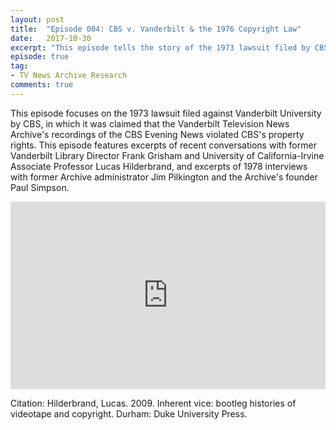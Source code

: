 ```yaml
---
layout: post
title:  "Episode 004: CBS v. Vanderbilt & the 1976 Copyright Law"
date:   2017-10-30
excerpt: "This episode tells the story of the 1973 lawsuit filed by CBS against Vanderbilt University."
episode: true
tag:
- TV News Archive Research
comments: true
---
```

This episode focuses on the 1973 lawsuit filed against Vanderbilt University by CBS, in which it was claimed that the Vanderbilt Television News Archive's recordings of the CBS Evening News violated CBS's property rights. This episode features excerpts of recent conversations with former Vanderbilt Library Director Frank Grisham and University of California-Irvine Associate Professor Lucas Hilderbrand, and excerpts of 1978 interviews with former Archive administrator Jim Pilkington and the Archive's founder Paul Simpson.
<iframe width="100%" height="300" scrolling="no" frameborder="no" src="https://w.soundcloud.com/player/?url=https%3A//api.soundcloud.com/tracks/349217124%3Fsecret_token%3Ds-eYTpH&amp;color=%23ff5500&amp;auto_play=false&amp;hide_related=false&amp;show_comments=true&amp;show_user=true&amp;show_reposts=false&amp;show_teaser=true&amp;visual=true"></iframe>

Citation: Hilderbrand, Lucas. 2009. Inherent vice: bootleg histories of videotape and copyright. Durham: Duke University Press.
